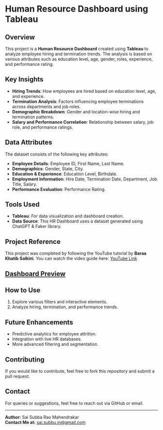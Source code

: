 # Human Resource Dashboard using Tableau

## Overview
This project is a **Human Resource Dashboard** created using **Tableau** to analyze employee hiring and termination trends. The analysis is based on various attributes such as education level, age, gender, roles, experience, and performance rating.

## Key Insights
- **Hiring Trends**: How employees are hired based on education level, age, and experience.
- **Termination Analysis**: Factors influencing employee terminations across departments and job roles.
- **Demographic Breakdown**: Gender and location-wise hiring and termination patterns.
- **Salary and Performance Correlation**: Relationship between salary, job role, and performance ratings.

## Data Attributes
The dataset consists of the following key attributes:
- **Employee Details**: Employee ID, First Name, Last Name.
- **Demographics**: Gender, State, City.
- **Education & Experience**: Education Level, Birthdate.
- **Employment Information**: Hire Date, Termination Date, Department, Job Title, Salary.
- **Performance Evaluation**: Performance Rating.

## Tools Used
- **Tableau**: For data visualization and dashboard creation.
- **Data Source**: This HR Dashboard uses a dataset generated using ChatGPT & Faker library. 

## Project Reference
This project was completed by following the YouTube tutorial by **Baraa Khatib Salkini**. You can watch the video guide here: [YouTube Link](https://youtu.be/UcGF09Awm4Y?feature=shared)

## [Dashboard Preview](https://public.tableau.com/views/HRProject_17418668896120/Overview?:language=en-US&:sid=&:redirect=auth&:display_count=n&:origin=viz_share_link)

## How to Use
1. Explore various filters and interactive elements.
2. Analyze hiring, termination, and performance trends.


## Future Enhancements
- Predictive analytics for employee attrition.
- Integration with live HR databases.
- More advanced filtering and segmentation.

## Contributing
If you would like to contribute, feel free to fork this repository and submit a pull request.


## Contact
For queries or suggestions, feel free to reach out via GitHub or email.

---
**Author:** Sai Subba Rao Mahendrakar  
**Contact Me at:** [sai.subbu.in@gmail.com](sai.subbu.in@gmail.com)
